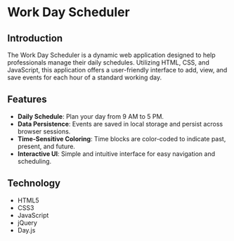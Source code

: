 # Work Day Scheduler

## Introduction

The Work Day Scheduler is a dynamic web application designed to help professionals manage their daily schedules. Utilizing HTML, CSS, and JavaScript, this application offers a user-friendly interface to add, view, and save events for each hour of a standard working day.

## Features

- **Daily Schedule**: Plan your day from 9 AM to 5 PM.
- **Data Persistence**: Events are saved in local storage and persist across browser sessions.
- **Time-Sensitive Coloring**: Time blocks are color-coded to indicate past, present, and future.
- **Interactive UI**: Simple and intuitive interface for easy navigation and scheduling.

## Technology

- HTML5
- CSS3
- JavaScript
- jQuery
- Day.js